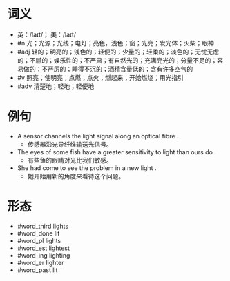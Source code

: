 # 词义
- 英：/laɪt/； 美：/laɪt/
- #n 光；光源；光线；电灯；亮色，浅色；窗；光亮；发光体；火柴；眼神
- #adj 轻的；明亮的；浅色的；轻便的；少量的；轻柔的；淡色的；无忧无虑的；不腻的；娱乐性的；不严肃；有自然光的；充满亮光的；分量不足的；容易做的；不严厉的；睡得不沉的；酒精含量低的；含有许多空气的
- #v 照亮；使明亮；点燃；点火；燃起来；开始燃烧；用光指引
- #adv 清楚地；轻地；轻便地
# 例句
- A sensor channels the light signal along an optical fibre .
	- 传感器沿光导纤维输送光信号。
- The eyes of some fish have a greater sensitivity to light than ours do .
	- 有些鱼的眼睛对光比我们敏感。
- She had come to see the problem in a new light .
	- 她开始用新的角度来看待这个问题。
# 形态
- #word_third lights
- #word_done lit
- #word_pl lights
- #word_est lightest
- #word_ing lighting
- #word_er lighter
- #word_past lit
